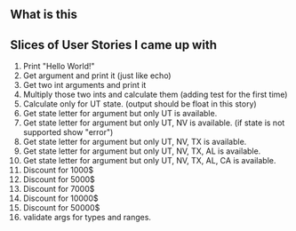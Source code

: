 ## What is this

## Slices of User Stories I came up with
1. Print "Hello World!"
2. Get argument and print it (just like echo)
3. Get two int arguments and print it
4. Multiply those two ints and calculate them (adding test for the first time)
5. Calculate only for UT state. (output should be float in this story)
6. Get state letter for argument but only UT is available.
7. Get state letter for argument but only UT, NV is available. (if state is not supported show "error")
8. Get state letter for argument but only UT, NV, TX is available.
9. Get state letter for argument but only UT, NV, TX, AL is available.
10. Get state letter for argument but only UT, NV, TX, AL, CA is available.   
11. Discount for 1000$
12. Discount for 5000$
13. Discount for 7000$
14. Discount for 10000$
15. Discount for 50000$
16. validate args for types and ranges.